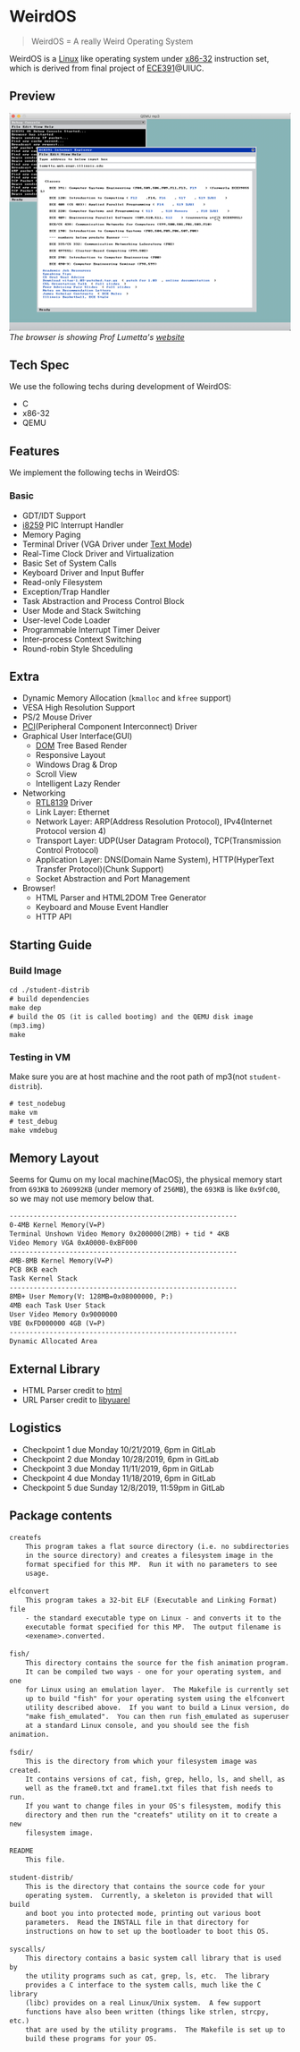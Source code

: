 # WeirdOS
> WeirdOS = A really Weird Operating System

WeirdOS is a [Linux](https://en.wikipedia.org/wiki/Linux) like operating system under [x86-32](https://en.wikipedia.org/wiki/IA-32) instruction set, which is derived from final project of [ECE391](https://ece.illinois.edu/academics/courses/profile/ECE391)@UIUC.

## Preview
![Preview for WeirdOS](./preview.png)
*The browser is showing Prof Lumetta's [website](http://lumetta.web.engr.illinois.edu/)*

## Tech Spec
We use the following techs during development of WeirdOS:
- C
- x86-32
- QEMU

## Features
We implement the following techs in WeirdOS:
### Basic
- GDT/IDT Support
- [i8259](https://en.wikipedia.org/wiki/Intel_8259) PIC Interrupt Handler
- Memory Paging
- Terminal Driver (VGA Driver under [Text Mode](http://en.wikipedia.org/wiki/Text_mode))
- Real-Time Clock Driver and Virtualization
- Basic Set of System Calls
- Keyboard Driver and Input Buffer
- Read-only Filesystem
- Exception/Trap Handler
- Task Abstraction and Process Control Block
- User Mode and Stack Switching
- User-level Code Loader
- Programmable Interrupt Timer Deiver
- Inter-process Context Switching
- Round-robin Style Shceduling

## Extra
- Dynamic Memory Allocation (`kmalloc` and `kfree` support)
- VESA High Resolution Support
- PS/2 Mouse Driver
- [PCI](https://en.wikipedia.org/wiki/Conventional_PCI)(Peripheral Component Interconnect) Driver
- Graphical User Interface(GUI)
  - [DOM](https://en.wikipedia.org/wiki/Document_Object_Model) Tree Based Render
  - Responsive Layout
  - Windows Drag & Drop
  - Scroll View
  - Intelligent Lazy Render
- Networking
  - [RTL8139](https://en.wikipedia.org/wiki/RTL8139) Driver
  - Link Layer: Ethernet
  - Network Layer: ARP(Address Resolution Protocol), IPv4(Internet Protocol version 4)
  - Transport Layer: UDP(User Datagram Protocol), TCP(Transmission Control Protocol)
  - Application Layer: DNS(Domain Name System), HTTP(HyperText Transfer Protocol)(Chunk Support)
  - Socket Abstraction and Port Management
- Browser!
  - HTML Parser and HTML2DOM Tree Generator
  - Keyboard and Mouse Event Handler
  - HTTP API

## Starting Guide
### Build Image
```shell
cd ./student-distrib
# build dependencies
make dep
# build the OS (it is called bootimg) and the QEMU disk image (mp3.img)
make
```

### Testing in VM
Make sure you are at host machine and the root path of mp3(not `student-distrib`).
```shell
# test_nodebug
make vm
# test_debug
make vmdebug
```

## Memory Layout
Seems for Qumu on my local machine(MacOS), the physical memory start from `693KB` to `260992KB` (under memory of `256MB`), the `693KB` is like `0x9fc00`, so we may not use memory below that.
```
---------------------------------------------------------
0-4MB Kernel Memory(V=P)
Terminal Unshown Video Memory 0x200000(2MB) + tid * 4KB
Video Memory VGA 0xA0000-0xBF000
---------------------------------------------------------
4MB-8MB Kernel Memory(V=P)
PCB 8KB each
Task Kernel Stack
---------------------------------------------------------
8MB+ User Memory(V: 128MB=0x08000000, P:)
4MB each Task User Stack
User Video Memory 0x9000000
VBE 0xFD000000 4GB (V=P)
---------------------------------------------------------
Dynamic Allocated Area
```

## External Library
- HTML Parser credit to [html](https://github.com/h4xxel/html)
- URL Parser credit to [libyuarel](https://github.com/jacketizer/libyuarel)

## Logistics
- Checkpoint 1 due Monday 10/21/2019, 6pm in GitLab
- Checkpoint 2 due Monday 10/28/2019, 6pm in GitLab
- Checkpoint 3 due Monday 11/11/2019, 6pm in GitLab
- Checkpoint 4 due Monday 11/18/2019, 6pm in GitLab
- Checkpoint 5 due Sunday 12/8/2019, 11:59pm in GitLab

## Package contents
```
createfs
    This program takes a flat source directory (i.e. no subdirectories
    in the source directory) and creates a filesystem image in the
    format specified for this MP.  Run it with no parameters to see
    usage.

elfconvert
    This program takes a 32-bit ELF (Executable and Linking Format) file
    - the standard executable type on Linux - and converts it to the
    executable format specified for this MP.  The output filename is
    <exename>.converted.

fish/
	This directory contains the source for the fish animation program.
	It can be compiled two ways - one for your operating system, and one
	for Linux using an emulation layer.  The Makefile is currently set
	up to build "fish" for your operating system using the elfconvert
	utility described above.  If you want to build a Linux version, do
	"make fish_emulated".  You can then run fish_emulated as superuser
	at a standard Linux console, and you should see the fish animation.

fsdir/
	This is the directory from which your filesystem image was created.
	It contains versions of cat, fish, grep, hello, ls, and shell, as
	well as the frame0.txt and frame1.txt files that fish needs to run.
	If you want to change files in your OS's filesystem, modify this
	directory and then run the "createfs" utility on it to create a new
	filesystem image.

README
    This file.

student-distrib/
    This is the directory that contains the source code for your
    operating system.  Currently, a skeleton is provided that will build
    and boot you into protected mode, printing out various boot
    parameters.  Read the INSTALL file in that directory for
    instructions on how to set up the bootloader to boot this OS.

syscalls/
    This directory contains a basic system call library that is used by
    the utility programs such as cat, grep, ls, etc.  The library
    provides a C interface to the system calls, much like the C library
    (libc) provides on a real Linux/Unix system.  A few support
    functions have also been written (things like strlen, strcpy, etc.)
    that are used by the utility programs.  The Makefile is set up to
	build these programs for your OS.
```